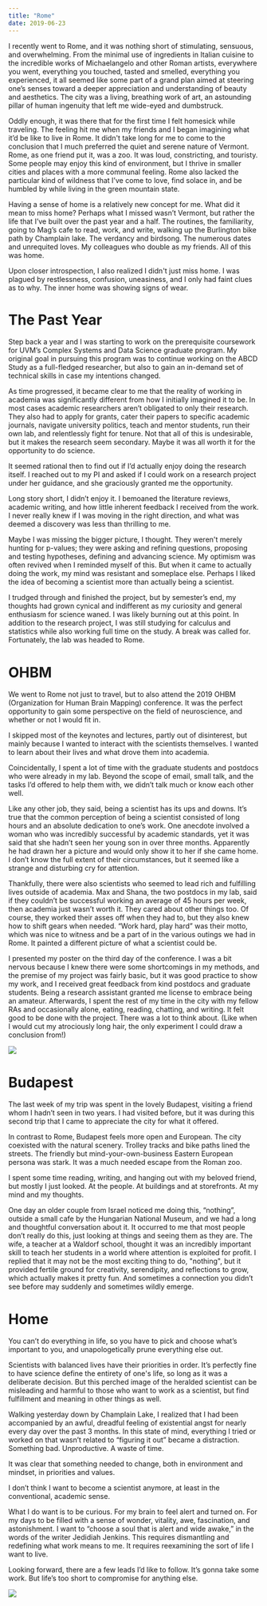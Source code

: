 ```yaml
---
title: "Rome"
date: 2019-06-23
---
```


I recently went to Rome, and it was nothing short of stimulating, sensuous, and overwhelming. From the minimal use of ingredients in Italian cuisine to the incredible works of Michaelangelo and other Roman artists, everywhere you went, everything you touched, tasted and smelled, everything you experienced, it all seemed like some part of a grand plan aimed at steering one’s senses toward a deeper appreciation and understanding of beauty and aesthetics. The city was a living, breathing work of art, an astounding pillar of human ingenuity that left me wide-eyed and dumbstruck.

Oddly enough, it was there that for the first time I felt homesick while traveling. The feeling hit me when my friends and I began imagining what it’d be like to live in Rome. It didn't take long for me to come to the conclusion that I much preferred the quiet and serene nature of Vermont. Rome, as one friend put it, was a zoo. It was loud, constricting, and touristy. Some people may enjoy this kind of environment, but I thrive in smaller cities and places with a more communal feeling. Rome also lacked the particular kind of wildness that I’ve come to love, find solace in, and be humbled by while living in the green mountain state. 

Having a sense of home is a relatively new concept for me. What did it mean to miss home? Perhaps what I missed wasn’t Vermont, but rather the life that I’ve built over the past year and a half. The routines, the familiarity, going to Mag’s cafe to read, work, and write, walking up the Burlington bike path by Champlain lake. The verdancy and birdsong. The numerous dates and unrequited loves. My colleagues who double as my friends. All of this was home. 

Upon closer introspection, I also realized I didn't just miss home. I was plagued by restlessness, confusion, uneasiness, and I only had faint clues as to why. The inner home was showing signs of wear.

# The Past Year

Step back a year and I was starting to work on the prerequisite coursework for UVM’s Complex Systems and Data Science graduate program. My original goal in pursuing this program was to continue working on the ABCD Study as a full-fledged researcher, but also to gain an in-demand set of technical skills in case my intentions changed. 

As time progressed, it became clear to me that the reality of working in academia was significantly different from how I initially imagined it to be. In most cases academic researchers aren’t obligated to only their research. They also had to apply for grants, cater their papers to specific academic journals, navigate university politics, teach and mentor students, run their own lab, and relentlessly fight for tenure. Not that all of this is undesirable, but it makes the research seem secondary. Maybe it was all worth it for the opportunity to do science. 

It seemed rational then to find out if I’d actually enjoy doing the research itself. I reached out to my PI and asked if I could work on a research project under her guidance, and she graciously granted me the opportunity. 

Long story short, I didn’t enjoy it. I bemoaned the literature reviews, academic writing, and how little inherent feedback I received from the work. I never really knew if I was moving in the right direction, and what was deemed a discovery was less than thrilling to me. 

Maybe I was missing the bigger picture, I thought. They weren't merely hunting for p-values; they were asking and refining questions, proposing and testing hypotheses, defining and advancing science. My optimism was often revived when I reminded myself of this. But when it came to actually doing the work, my mind was resistant and someplace else. Perhaps I liked the idea of becoming a scientist more than actually being a scientist.

I trudged through and finished the project, but by semester’s end, my thoughts had grown cynical and indifferent as my curiosity and general enthusiasm for science waned. I was likely burning out at this point. In addition to the research project, I was still studying for calculus and statistics while also working full time on the study. A break was called for. Fortunately, the lab was headed to Rome. 

# OHBM

We went to Rome not just to travel, but to also attend the 2019 OHBM (Organization for Human Brain Mapping) conference. It was the perfect opportunity to gain some perspective on the field of neuroscience, and whether or not I would fit in.

I skipped most of the keynotes and lectures, partly out of disinterest, but mainly because I wanted to interact with the scientists themselves. I wanted to learn about their lives and what drove them into academia.

Coincidentally, I spent a lot of time with the graduate students and postdocs who were already in my lab. Beyond the scope of email, small talk, and the tasks I’d offered to help them with, we didn’t talk much or know each other well. 

Like any other job, they said, being a scientist has its ups and downs. It’s true that the common perception of being a scientist consisted of long hours and an absolute dedication to one’s work. One anecdote involved a woman who was incredibly successful by academic standards, yet it was said that she hadn’t seen her young son in over three months. Apparently he had drawn her a picture and would only show it to her if she came home. I don’t know the full extent of their circumstances, but it seemed like a strange and disturbing cry for attention.

Thankfully, there were also scientists who seemed to lead rich and fulfilling lives outside of academia. Max and Shana, the two postdocs in my lab, said if they couldn’t be successful working an average of 45 hours per week, then academia just wasn’t worth it. They cared about other things too. Of course, they worked their asses off when they had to, but they also knew how to shift gears when needed. “Work hard, play hard” was their motto, which was nice to witness and be a part of in the various outings we had in Rome. It painted a different picture of what a scientist could be.

I presented my poster on the third day of the conference. I was a bit nervous because I knew there were some shortcomings in my methods, and the premise of my project was fairly basic, but it was good practice to show my work, and I received great feedback from kind postdocs and graduate students. Being a research assistant granted me license to embrace being an amateur. Afterwards, I spent the rest of my time in the city with my fellow RAs and occasionally alone, eating, reading, chatting, and writing. It felt good to be done with the project. There was a lot to think about. (Like when I would cut my atrociously long hair, the only experiment I could draw a conclusion from!)

![](/images/gallery/rome.jpg)

# Budapest

The last week of my trip was spent in the lovely Budapest, visiting a friend whom I hadn’t seen in two years. I had visited before, but it was during this second trip that I came to appreciate the city for what it offered. 

In contrast to Rome, Budapest feels more open and European. The city coexisted with the natural scenery. Trolley tracks and bike paths lined the streets. The friendly but mind-your-own-business Eastern European persona was stark. It was a much needed escape from the Roman zoo.

I spent some time reading, writing, and hanging out with my beloved friend, but mostly I just looked. At the people. At buildings and at storefronts. At my mind and my thoughts. 

One day an older couple from Israel noticed me doing this, “nothing”, outside a small cafe by the Hungarian National Museum, and we had a long and thoughtful conversation about it. It occurred to me that most people don’t really do this, just looking at things and seeing them as they are. The wife, a teacher at a Waldorf school, thought it was an incredibly important skill to teach her students in a world where attention is exploited for profit. I replied that it may not be the most exciting thing to do, "nothing", but it provided fertile ground for creativity, serendipity, and reflections to grow, which actually makes it pretty fun. And sometimes a connection you didn’t see before may suddenly and sometimes wildly emerge.

# Home

You can’t do everything in life, so you have to pick and choose what’s important to you, and unapologetically prune everything else out. 

Scientists with balanced lives have their priorities in order. It’s perfectly fine to have science define the entirety of one's life, so long as it was a deliberate decision. But this perched image of the heralded scientist can be misleading and harmful to those who want to work as a scientist, but find fulfillment and meaning in other things as well. 

Walking yesterday down by Champlain Lake, I realized that I had been accompanied by an awful, dreadful feeling of existential angst for nearly every day over the past 3 months. In this state of mind, everything I tried or worked on that wasn’t related to “figuring it out” became a distraction. Something bad. Unproductive. A waste of time. 

It was clear that something needed to change, both in environment and mindset, in priorities and values. 

I don’t think I want to become a scientist anymore, at least in the conventional, academic sense. 

What I do want is to be curious. For my brain to feel alert and turned on. For my days to be filled with a sense of wonder, vitality, awe, fascination, and astonishment. I want to “choose a soul that is alert and wide awake,” in the words of the writer Jedidiah Jenkins. This requires dismantling and redefining what work means to me. It requires reexamining the sort of life I want to live.

Looking forward, there are a few leads I’d like to follow. It’s gonna take some work. But life’s too short to compromise for anything else.

![](/images/gallery/throwing.jpg)
